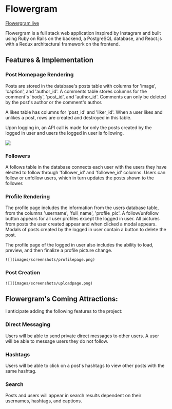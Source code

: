 # Flowergram

[Flowergram live][heroku]

[heroku]: https://flowergram.herokuapp.com/

Flowergram is a full stack web application inspired by Instagram and built using Ruby on Rails on the backend, a PostgreSQL database, and React.js with a Redux architectural framework on the frontend.


## Features & Implementation

### Post Homepage Rendering

  Posts are stored in the database's posts table with columns for 'image', 'caption', and 'author_id'. A comments table stores columns for the comment's 'body', 'post_id', and 'author_id'. Comments can only be deleted by the post's author or the comment's author.

  A likes table has columns for 'post_id' and 'liker_id'. When a user likes and unlikes a post, rows are created and destroyed in this table.

  Upon logging in, an API call is made for only the posts created by the logged in user and users the logged in user is following.

  ![](images/screenshots/homepage.png)


### Followers

  A follows table in the database connects each user with the users they have elected to follow through 'follower_id' and 'followee_id' columns. Users can follow or unfollow users, which in turn updates the posts shown to the follower.



### Profile Rendering

  The profile page includes the information from the users database table, from the columns 'username', 'full_name', 'profile_pic'. A follow/unfollow button appears for all user profiles except the logged in user. All pictures from posts the user created appear and when clicked a modal appears. Modals of posts created by the logged in user contain a button to delete the post.

  The profile page of the logged in user also includes the ability to load, preview, and then finalize a profile picture change.


    ![](images/screenshots/profilepage.png)

### Post Creation

    ![](images/screenshots/uploadpage.png)


## Flowergram's Coming Attractions:

I anticipate adding the following features to the project:

### Direct Messaging

Users will be able to send private direct messages to other users. A user will be able to message users they do not follow.

### Hashtags

Users will be able to click on a post's hashtags to view other posts with the same hashtag.

### Search

Posts and users will appear in search results dependent on their usernames, hashtags, and captions.
